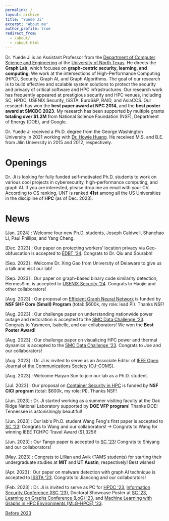 ```yaml
---
permalink: /
layout: archive
title: "Yuede Ji"
excerpt: "About me"
author_profile: true
redirect_from:
  - /about/
  - /about.html
---
```


Dr. Yuede Ji is an Assistant Professor from the [Department of Computer Science and Engineering](https://computerscience.engineering.unt.edu/) at the [University of North Texas](https://www.unt.edu/).
He directs the <strong>Graph Lab</strong>, which focuses on <strong>graph-centric security, learning, and computing</strong>.
We work at the intersections of High-Performance Computing (HPC), Security, Graph AI, and Graph Algorithms. The goal of our research is to build effective and scalable system solutions to protect the security and privacy of critical software and HPC infrastructures. Our research work has frequently appeared at prestigious security and HPC venues, including SC, HPDC, USENIX Security, ISSTA, EuroS&P, RAID, and AsiaCCS.
Our research has won the <strong>best paper award at NPC 2014</strong>, and the <strong>best poster award at SMCDC 2023</strong>. My research has been supported by multiple grants <strong>totaling over \$1.2M</strong> from National Science Foundation (NSF), Department of Energy (DOE), and Google.

Dr. Yuede Ji received a Ph.D. degree from the George Washington University in 2021 working with [Dr. Howie Huang](https://www2.seas.gwu.edu/~howie/). He received M.S. and B.E. from Jilin University in 2015 and 2012, respectively. 

Openings
======
Dr. Ji is looking for fully funded self-motivated Ph.D. students to work on various cool projects in cybersecurity, high-performance computing, and graph AI. If you are interested, please drop me an email with your CV. According to CS ranking, UNT is ranked <strong>41st</strong> among all the US Universities in the discipline of <strong>HPC</strong> (as of Dec. 2023).


News
======

[Jan. 2024] : Welcome four new Ph.D. students, Joseph Caldwell, Shanchao Li, Paul Phillips, and Yang Cheng.

[Dec. 2023] : Our paper on protecting workers’ location privacy via Geo-obfuscation is accepted to [EDBT \'24](https://dastlab.github.io/edbticdt2024/). Congrats to Dr. Qiu and Sourabh!

[Sep. 2023] : Welcome Dr. Xing Gao from University of Delaware to give us a talk and visit our lab!

[Sep. 2023] : Our paper on graph-based binary code similarity detection, HermesSim, is accepted to [USENIX Security \'24](https://www.usenix.org/conference/usenixsecurity24). Congrats to Haojie and other collaborators!

[Aug. 2023] : Our proposal on [Efficient Graph Neural Network](https://www.nsf.gov/awardsearch/showAward?AWD_ID=2331301&HistoricalAwards=false) is funded by <strong>NSF SHF Core (Small) Program</strong> (total: $600k, my role: lead PI). Thanks NSF!

[Aug. 2023] : Our challenge paper on understanding nationwide power outage and restoration is accepted to the [SMC Data Challenge \'23](https://smc-datachallenge.ornl.gov/). Congrats to Yasmeen, Isabelle, and our collaborators! We won the <strong>Best Poster Award</strong>!

[Aug. 2023] : Our challenge paper on visualizing HPC power and thermal dynamics is accepted to the [SMC Data Challenge \'23](https://smc-datachallenge.ornl.gov/). Congrats to Joe and our collaborators!

[Aug. 2023] : Dr. Ji is invited to serve as an Associate Editor of [IEEE Open Journal of the Communications Society (OJ-COMS)](https://www.comsoc.org/publications/journals/ieee-ojcoms).

[Aug. 2023] : Welcome Haiyan Sun to join our lab as a Ph.D. student.

[Jul. 2023] : Our proposal on [Container Security in HPC](https://www.nsf.gov/awardsearch/showAward?AWD_ID=2319975&HistoricalAwards=false) is funded by <strong>NSF CICI program</strong> (total: $600k, my role: PI). Thanks NSF!

[Jun. 2023] : Dr. Ji started working as a summer visiting faculty at the Oak Ridge National Laboratory supported by <strong>DOE VFP program</strong>! Thanks DOE! Tennessee is astonishingly beautiful!

[Jun. 2023] : Our lab's Ph.D. student Wang Feng's first paper is accepted to [SC \'23](https://sc23.supercomputing.org/)! Congrats to Wang and our collaborators! &rarr; Congrats to Wang for winning IEEE TCHPC Travel Award ($1,325)!

[Jun. 2023] : Our Tango paper is accepted to [SC \'23](https://sc23.supercomputing.org/)! Congrats to Shiyang and our collaborators!

[May. 2023] : Congrats to Lillian and Avik (TAMS students) for starting their undergraduate studies at <strong>MIT</strong> and <strong>UT Austin</strong>, respectively! Best wishes!

[Apr. 2023] : Our paper on malware detection with graph AI technique is accepted to [ISSTA \'23](https://conf.researchr.org/home/issta-2023). Congrats to Jiancong and our collaborators!

[Feb. 2023] : Dr. Ji is invited to serve as PC for [HPDC \'23](https://www.hpdc.org/2023/), [Information Security Conference (ISC \'23)](https://isc23.cs.rug.nl/), Doctoral Showcase Poster at [SC \'23](https://sc23.supercomputing.org/), [Learning on Graphs Conference (LoG) \'23](https://logconference.org/), and [Machine Learning with Graphs in HPC Environments (MLG-HPCE) \'23](https://ornl.github.io/MLHPC).

[Before 2023](./news)
